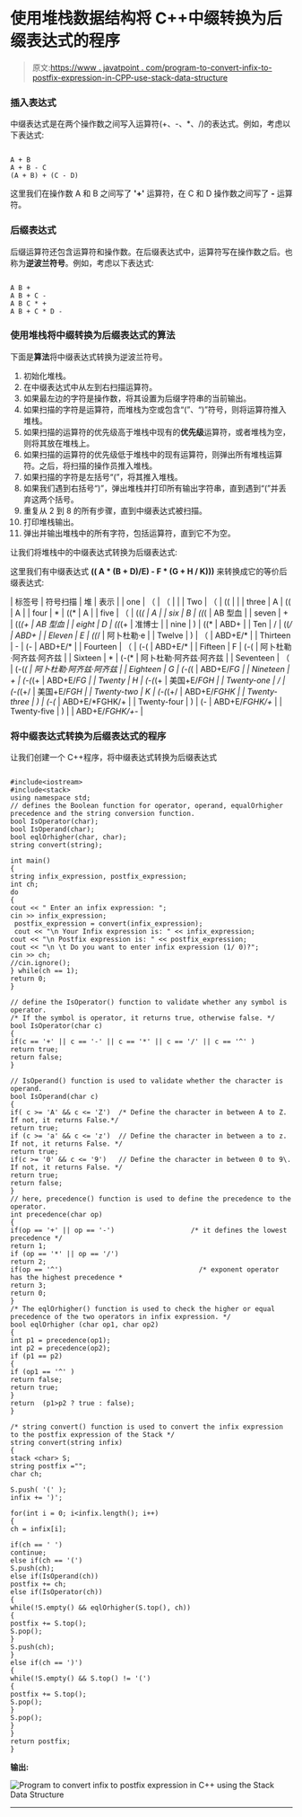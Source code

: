 # 使用堆栈数据结构将 C++中缀转换为后缀表达式的程序

> 原文:[https://www . javatpoint . com/program-to-convert-infix-to-postfix-expression-in-CPP-use-stack-data-structure](https://www.javatpoint.com/program-to-convert-infix-to-postfix-expression-in-cpp-using-the-stack-data-structure)

### 插入表达式

中缀表达式是在两个操作数之间写入运算符(+、-、*、/)的表达式。例如，考虑以下表达式:

```

A + B
A + B - C
(A + B) + (C - D)

```

这里我们在操作数 A 和 B 之间写了 **'+'** 运算符，在 C 和 D 操作数之间写了 **-** 运算符。

### 后缀表达式

后缀运算符还包含运算符和操作数。在后缀表达式中，运算符写在操作数之后。也称为**逆波兰符号**。例如，考虑以下表达式:

```

A B +   
A B + C -   
A B C * +
A B + C * D -

```

### 使用堆栈将中缀转换为后缀表达式的算法

下面是**算法**将中缀表达式转换为逆波兰符号。

1.  初始化堆栈。
2.  在中缀表达式中从左到右扫描运算符。
3.  如果最左边的字符是操作数，将其设置为后缀字符串的当前输出。
4.  如果扫描的字符是运算符，而堆栈为空或包含“(”、“)”符号，则将运算符推入堆栈。
5.  如果扫描的运算符的优先级高于堆栈中现有的**优先级**运算符，或者堆栈为空，则将其放在堆栈上。
6.  如果扫描的运算符的优先级低于堆栈中的现有运算符，则弹出所有堆栈运算符。之后，将扫描的操作员推入堆栈。
7.  如果扫描的字符是左括号“(”，将其推入堆栈。
8.  如果我们遇到右括号“)”，弹出堆栈并打印所有输出字符串，直到遇到“(”并丢弃这两个括号。
9.  重复从 2 到 8 的所有步骤，直到中缀表达式被扫描。
10.  打印堆栈输出。
11.  弹出并输出堆栈中的所有字符，包括运算符，直到它不为空。

让我们将堆栈中的中缀表达式转换为后缀表达式:

这里我们有中缀表达式 **(( A * (B + D)/E) - F * (G + H / K)))** 来转换成它的等价后缀表达式:

| 标签号 | 符号扫描 | 堆 | 表示 |
| one | （ | （ |  |
| Two | （ | (( |  |
| three | A | (( | A |
| four | * | ((* | A |
| five | （ | ((*( | A |
| six | B | ((*( | AB 型血 |
| seven | + | ((*(+ | AB 型血 |
| eight | D | ((*(+ | 准博士 |
| nine | ) | ((* | ABD+ |
| Ten | / | ((*/ | ABD+ |
| Eleven | E | ((*/ | 阿卜杜勒·e |
| Twelve | ) | （ | ABD+E/* |
| Thirteen | - | (- | ABD+E/* |
| Fourteen | （ | (-( | ABD+E/* |
| Fifteen | F | (-( | 阿卜杜勒·阿齐兹·阿齐兹 |
| Sixteen | * | (-(* | 阿卜杜勒·阿齐兹·阿齐兹 |
| Seventeen | （ | (-(*( | 阿卜杜勒·阿齐兹·阿齐兹 |
| Eighteen | G | (-(*( | ABD+E/*FG |
| Nineteen | + | (-(*(+ | ABD+E/*FG |
| Twenty | H | (-(*(+ | 美国+E/*FGH |
| Twenty-one | / | (-(*(+/ | 美国+E/*FGH |
| Twenty-two | K | (-(*(+/ | ABD+E/*FGHK |
| Twenty-three | ) | (-(* | ABD+E/*FGHK/+ |
| Twenty-four | ) | (- | ABD+E/*FGHK/+* |
| Twenty-five | ) |  | ABD+E/*FGHK/+*- |

### 将中缀表达式转换为后缀表达式的程序

让我们创建一个 C++程序，将中缀表达式转换为后缀表达式

```

#include<iostream>
#include<stack>
using namespace std;
// defines the Boolean function for operator, operand, equalOrhigher precedence and the string conversion function.
bool IsOperator(char);
bool IsOperand(char);
bool eqlOrhigher(char, char);
string convert(string);

int main()
{
string infix_expression, postfix_expression;
int ch;
do
{
cout << " Enter an infix expression: ";
cin >> infix_expression;
 postfix_expression = convert(infix_expression);
 cout << "\n Your Infix expression is: " << infix_expression;
cout << "\n Postfix expression is: " << postfix_expression;
cout << "\n \t Do you want to enter infix expression (1/ 0)?";
cin >> ch;
//cin.ignore(); 
} while(ch == 1);
return 0;
}

// define the IsOperator() function to validate whether any symbol is operator.
/* If the symbol is operator, it returns true, otherwise false. */
bool IsOperator(char c)
{
if(c == '+' || c == '-' || c == '*' || c == '/' || c == '^' )
return true;   
return false;
}

// IsOperand() function is used to validate whether the character is operand.
bool IsOperand(char c)
{
if( c >= 'A' && c <= 'Z')  /* Define the character in between A to Z. If not, it returns False.*/
return true;
if (c >= 'a' && c <= 'z')  // Define the character in between a to z. If not, it returns False. */
return true;
if(c >= '0' && c <= '9')   // Define the character in between 0 to 9\. If not, it returns False. */
return true;
return false;
}
// here, precedence() function is used to define the precedence to the operator.
int precedence(char op)
{
if(op == '+' || op == '-')                   /* it defines the lowest precedence */
return 1;
if (op == '*' || op == '/')
return 2;
if(op == '^')                                  /* exponent operator has the highest precedence *
return 3;      
return 0;
}
/* The eqlOrhigher() function is used to check the higher or equal precedence of the two operators in infix expression. */
bool eqlOrhigher (char op1, char op2)
{
int p1 = precedence(op1);
int p2 = precedence(op2);
if (p1 == p2)
{
if (op1 == '^' )
return false;
return true;
}
return  (p1>p2 ? true : false);
}

/* string convert() function is used to convert the infix expression to the postfix expression of the Stack */
string convert(string infix)
{
stack <char> S;
string postfix ="";  
char ch;

S.push( '(' );
infix += ')';

for(int i = 0; i<infix.length(); i++)
{
ch = infix[i];

if(ch == ' ')
continue;
else if(ch == '(')
S.push(ch);
else if(IsOperand(ch))
postfix += ch;
else if(IsOperator(ch))
{
while(!S.empty() && eqlOrhigher(S.top(), ch))
{
postfix += S.top();
S.pop();
}
S.push(ch);
}
else if(ch == ')')
{
while(!S.empty() && S.top() != '(')
{
postfix += S.top();
S.pop();
}
S.pop();
}
}
return postfix;
}

```

**输出:**

![Program to convert infix to postfix expression in C++ using the Stack Data Structure](../Images/1320b7646f3b1a80732486c4cb96006f.png)

* * *